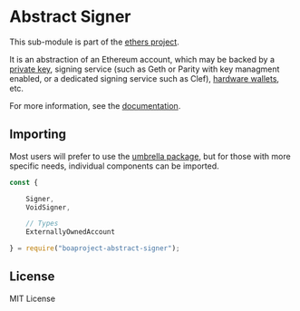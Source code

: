 Abstract Signer
===============

This sub-module is part of the [ethers project](https://github.com/ethers-io/ethers.js).

It is an abstraction of an Ethereum account, which may be backed by a [private key](https://www.npmjs.com/package/boaproject-wallet),
signing service (such as Geth or Parity with key managment enabled, or a
dedicated signing service such as Clef),
[hardware wallets](https://www.npmjs.com/package/boaproject-hardware-wallets), etc.

For more information, see the [documentation](https://docs.ethers.io/v5/api/signer/).

Importing
---------

Most users will prefer to use the [umbrella package](https://www.npmjs.com/package/ethers),
but for those with more specific needs, individual components can be imported.

```javascript
const {

    Signer,
    VoidSigner,

    // Types
    ExternallyOwnedAccount

} = require("boaproject-abstract-signer");
```

License
-------

MIT License
